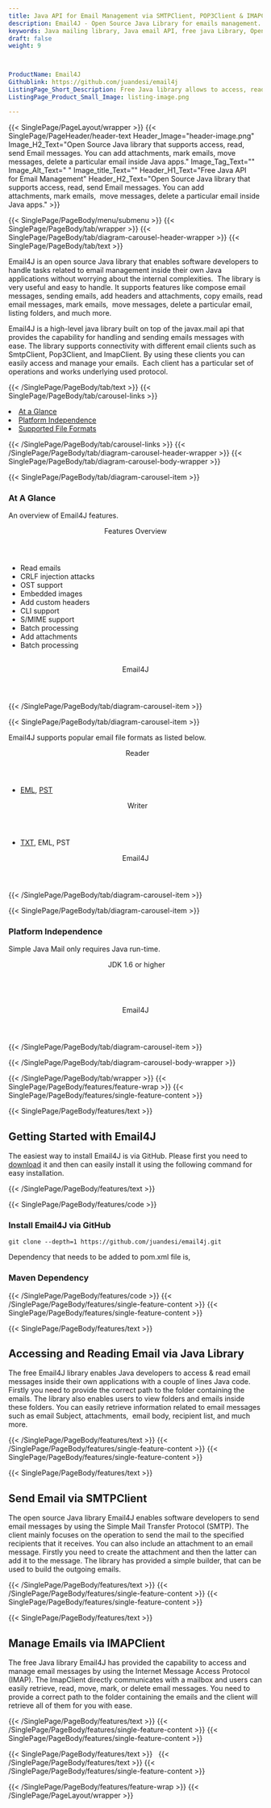 ```yaml
---
title: Java API for Email Management via SMTPClient, POP3Client & IMAPClient
description: Email4J - Open Source Java Library for emails management. It supports SMTPClient, POP3Client & IMAPClient. You can add attachments, embedded images & more.
keywords: Java mailing library, Java email API, free java Library, Open Source email Library, Java PST programming, java EML, java Outlook MSG, Add Attachments to Email, Java eml library, create  MSG email, Extract email messages, Java outlook, Java PST development, Conversion b/t MimeMessage, Conversion b/t EML and Outlook MSG
draft: false
weight: 9



ProductName: Email4J
Githublink: https://github.com/juandesi/email4j
ListingPage_Short_Description: Free Java library allows to access, read, send Email messages. You can add attachments, mark emails, move messages, delete a particular email inside Java apps.
ListingPage_Product_Small_Image: listing-image.png 

---
```


{{< SinglePage/PageLayout/wrapper >}}
{{< SinglePage/PageHeader/header-text
Header_Image="header-image.png"
Image_H2_Text="Open Source Java library that supports access, read, send Email messages. You can add attachments, mark emails,  move messages, delete a particular email inside Java apps."
Image_Tag_Text=""
Image_Alt_Text=" "
Image_title_Text=""
Header_H1_Text="Free Java API for Email Management"
Header_H2_Text="Open Source Java library that supports access, read, send Email messages. You can add attachments, mark emails,  move messages, delete a particular email inside Java apps." >}}

{{< SinglePage/PageBody/menu/submenu >}}
{{< SinglePage/PageBody/tab/wrapper >}}
{{< SinglePage/PageBody/tab/diagram-carousel-header-wrapper >}}
{{< SinglePage/PageBody/tab/text >}}



<p>Email4J is an open source Java library that enables software developers to handle tasks related to email management inside their own Java applications without worrying about the internal complexities.  The library is very useful and easy to handle. It supports features like compose email messages, sending emails, add headers and attachments, copy emails, read email messages, mark emails,  move messages, delete a particular email, listing folders, and much more.</p>
<p>Email4J is a high-level java library built on top of the javax.mail api that provides the capability for handling and sending emails messages with ease. The library supports connectivity with different email clients such as SmtpClient, Pop3Client, and ImapClient. By using these clients you can easily access and manage your emails.  Each client has a particular set of operations and works underlying used protocol.</p>

{{< /SinglePage/PageBody/tab/text >}}
{{< SinglePage/PageBody/tab/carousel-links >}}

<li data-target="#diagramcarousel" data-slide-to="0"><a href="#">At a Glance</a></li>
<li data-target="#diagramcarousel" data-slide-to="2"><a href="#">Platform Independence</a></li>
<li data-target="#diagramcarousel" data-slide-to="1"><a class="activetab" href="#">Supported File Formats</a></li>


{{< /SinglePage/PageBody/tab/carousel-links >}}
{{< /SinglePage/PageBody/tab/diagram-carousel-header-wrapper >}}
{{< SinglePage/PageBody/tab/diagram-carousel-body-wrapper >}}

{{< SinglePage/PageBody/tab/diagram-carousel-item >}}
<h3>At A Glance</h3>
<p>An overview of Email4J features.</p>
<div class="diagram1 d1-poi">
<div class="d1-row">
<div class="d1-col d1-right"><header>Features Overview</header>
<ul>
<li>Read emails</li>
<li>CRLF injection attacks</li>
<li>OST support</li>
<li>Embedded images</li>
<li>Add custom headers</li>
<li>CLI support</li>
<li>S/MIME support</li>
<li>Batch processing</li>
<li>Add attachments</li>
<li>Batch processing</li>
</ul>
</div>
<!--/left-->
<div class="d1-col d1-right"> </div>
</div>
<div class="d1-logo" style="border: none;"><!--<img class="bg-lite" src='listing-image.png' alt="Apache POI" />--><header>Email4J</header><footer><small></small></footer></div>
<!--/logo--></div>
<!--/diagram1-->
{{< /SinglePage/PageBody/tab/diagram-carousel-item >}}

{{< SinglePage/PageBody/tab/diagram-carousel-item >}}
<p>Email4J supports popular email file formats as listed below.</p>
<div class="diagram1 d2  d1-poi">
<div class="d1-row">
<div class="d1-col d1-left"><header><i class="fa fa-arrows-v "> </i> Reader</header>
<ul>
<li><span class="wikilink"><a href="https://docs.fileformat.com/email/eml/">EML</a>, <a href="https://docs.fileformat.com/email/pst/">PST</a></span></li>
</ul>
</div>
<!--/left-->
<div class="d1-col d1-right"><header><i class="fa  fa-long-arrow-down"> </i> Writer</header>
<ul>
<li><a href="https://docs.fileformat.com/word-processing/txt/">TXT</a>,<span class="wikilink"> EML, PST</span></li>
</ul>
</div>
<!--/right--></div>
<!--/row-->
<div class="d1-logo" style="border: none;"><!--<img class="bg-lite" src='listing-image.png' alt="Apache POI" />--><header>Email4J</header><footer><small></small></footer></div>
<!--/logo--></div>
<!--/diagram2-->
{{< /SinglePage/PageBody/tab/diagram-carousel-item >}}

{{< SinglePage/PageBody/tab/diagram-carousel-item >}}
<h3>Platform Independence</h3>
<p>Simple Java Mail only requires Java run-time.</p>
<div class="diagram1 d1-poi">
<div class="d1-row">
<div class="d1-col d1-left"><header><i class="fa fa-cubes"> </i>JDK 1.6 or higher</header></div>
<!--/left-->
<div class="d1-col d1-right"> </div>
<!--/right--></div>
<!--/row-->
<div class="d1-logo" style="border: none;"><!--<img class="bg-lite" src='listing-image.png' alt="Apache POI" />--><header>Email4J</header><footer><small></small></footer></div>
<!--/logo--></div>
<!--/diagram2 -->
{{< /SinglePage/PageBody/tab/diagram-carousel-item >}}

{{< /SinglePage/PageBody/tab/diagram-carousel-body-wrapper >}}

{{< /SinglePage/PageBody/tab/wrapper >}}
{{< SinglePage/PageBody/features/feature-wrap >}}
{{< SinglePage/PageBody/features/single-feature-content >}}

{{< SinglePage/PageBody/features/text >}}
<h2 class="h2title">Getting Started with Email4J</h2>
<p>The easiest way to install Email4J is via GitHub. Please first you need to <a href="https://github.com/bbottema/simple-java-mail/archive/develop.zip">download</a> it and then can easily install it using the following command for easy installation.</p>
{{< /SinglePage/PageBody/features/text >}}

{{< SinglePage/PageBody/features/code >}}
<h3>Install Email4J via GitHub</h3>
<pre><code class="html">git clone --depth=1 https://github.com/juandesi/email4j.git  </code></pre>

<p>Dependency that needs to be added to pom.xml file is,</p>
<h3>Maven Dependency</h3>
{{< /SinglePage/PageBody/features/code >}}
{{< /SinglePage/PageBody/features/single-feature-content >}}
{{< SinglePage/PageBody/features/single-feature-content >}}

{{< SinglePage/PageBody/features/text >}}
<h2 class="h2title">Accessing and Reading Email via Java Library</h2>
<p>The free Email4J library enables Java developers to access & read email messages inside their own applications with a couple of lines Java code. Firstly you need to provide the correct path to the folder containing the emails. The library also enables users to view folders and emails inside these folders. You can easily retrieve information related to email messages such as email Subject, attachments,  email body, recipient list, and much more.</p>

{{< /SinglePage/PageBody/features/text >}}
{{< /SinglePage/PageBody/features/single-feature-content >}}
{{< SinglePage/PageBody/features/single-feature-content >}}

{{< SinglePage/PageBody/features/text >}}
<h2 class="h2title">Send Email via SMTPClient</h2>
<p>The open source Java library Email4J enables software developers to send email messages by using the Simple Mail Transfer Protocol (SMTP). The client mainly focuses on the operation to send the mail to the specified recipients that it receives. You can also include an attachment to an email message. Firstly you need to create the attachment and then the latter can add it to the message. The library has provided a simple builder, that can be used to build the outgoing emails.</p>

{{< /SinglePage/PageBody/features/text >}}
{{< /SinglePage/PageBody/features/single-feature-content >}}
{{< SinglePage/PageBody/features/single-feature-content >}}

{{< SinglePage/PageBody/features/text >}}
<h2 class="h2title">Manage Emails via IMAPClient</h2>
<p>The free Java library Email4J has provided the capability to access and manage email messages by using the Internet Message Access Protocol (IMAP). The ImapClient directly communicates with a mailbox and users can easily retrieve, read, move, mark, or delete email messages. You need to provide a correct path to the folder containing the emails and the client will retrieve all of them for you with ease.</p>

{{< /SinglePage/PageBody/features/text >}}
{{< /SinglePage/PageBody/features/single-feature-content >}}
{{< SinglePage/PageBody/features/single-feature-content >}}

{{< SinglePage/PageBody/features/text >}}
 
{{< /SinglePage/PageBody/features/text >}}
{{< /SinglePage/PageBody/features/single-feature-content >}}

{{< /SinglePage/PageBody/features/feature-wrap >}}
{{< /SinglePage/PageLayout/wrapper >}}